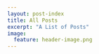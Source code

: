 ```yaml
---
layout: post-index
title: All Posts
excerpt: "A List of Posts"
image:
  feature: header-image.png
---
```


